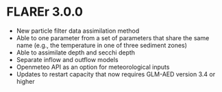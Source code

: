 # FLAREr 3.0.0

* New particle filter data assimilation method
* Able to one parameter from a set of parameters that share the same name (e.g., the temperature in one of three sediment zones)
* Able to assimilate depth and secchi depth
* Separate inflow and outflow models
* Openmeteo API as an option for meteorological inputs
* Updates to restart capacity that now requires GLM-AED version 3.4 or higher

